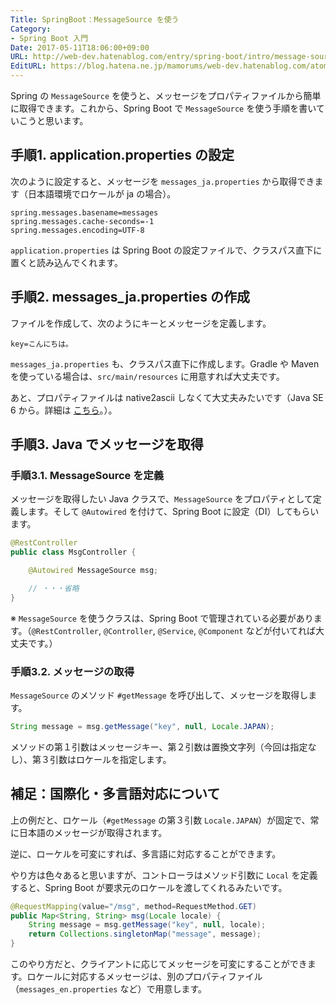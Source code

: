 ```yaml
---
Title: SpringBoot：MessageSource を使う
Category:
- Spring Boot 入門
Date: 2017-05-11T18:06:00+09:00
URL: http://web-dev.hatenablog.com/entry/spring-boot/intro/message-source
EditURL: https://blog.hatena.ne.jp/mamorums/web-dev.hatenablog.com/atom/entry/10328749687179613894
---
```


Spring の `MessageSource` を使うと、メッセージをプロパティファイルから簡単に取得できます。これから、Spring Boot で `MessageSource` を使う手順を書いていこうと思います。


## 手順1. application.properties の設定
次のように設定すると、メッセージを `messages_ja.properties` から取得できます（日本語環境でロケールが ja の場合）。

```
spring.messages.basename=messages
spring.messages.cache-seconds=-1
spring.messages.encoding=UTF-8
```

`application.properties` は Spring Boot の設定ファイルで、クラスパス直下に置くと読み込んでくれます。


## 手順2. messages_ja.properties の作成
ファイルを作成して、次のようにキーとメッセージを定義します。

```
key=こんにちは。
```

`messages_ja.properties` も、クラスパス直下に作成します。Gradle や Maven を使っている場合は、`src/main/resources` に用意すれば大丈夫です。

あと、プロパティファイルは native2ascii しなくて大丈夫みたいです（Java SE 6 から。詳細は [こちら](http://d.hatena.ne.jp/shin/20090707/p4)。）。


## 手順3. Java でメッセージを取得
### 手順3.1. MessageSource を定義
メッセージを取得したい Java クラスで、`MessageSource` をプロパティとして定義します。そして `@Autowired` を付けて、Spring Boot に設定（DI）してもらいます。

```java
@RestController
public class MsgController {

    @Autowired MessageSource msg;

    // ・・・省略
}
```

※ `MessageSource` を使うクラスは、Spring Boot で管理されている必要があります。（`@RestController`, `@Controller`, `@Service`, `@Component` などが付いてれば大丈夫です。）


### 手順3.2. メッセージの取得
`MessageSource` のメソッド `#getMessage` を呼び出して、メッセージを取得します。

```java
String message = msg.getMessage("key", null, Locale.JAPAN);
```

メソッドの第１引数はメッセージキー、第２引数は置換文字列（今回は指定なし）、第３引数はロケールを指定します。


## 補足：国際化・多言語対応について
上の例だと、ロケール（`#getMessage` の第３引数 `Locale.JAPAN`）が固定で、常に日本語のメッセージが取得されます。

逆に、ローケルを可変にすれば、多言語に対応することができます。

やり方は色々あると思いますが、コントローラはメソッド引数に `Local` を定義すると、Spring Boot が要求元のロケールを渡してくれるみたいです。

```java
@RequestMapping(value="/msg", method=RequestMethod.GET)
public Map<String, String> msg(Locale locale) {
    String message = msg.getMessage("key", null, locale);
    return Collections.singletonMap("message", message);
}
```

このやり方だと、クライアントに応じてメッセージを可変にすることができます。ロケールに対応するメッセージは、別のプロパティファイル（`messages_en.properties` など）で用意します。
